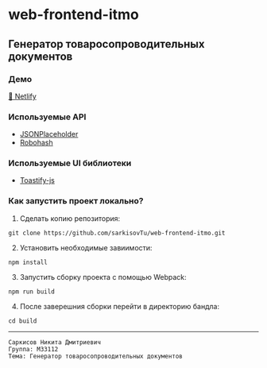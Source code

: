 # web-frontend-itmo
## Генератор товаросопроводительных документов
### Демо
[🔗 Netlify](https://web-frontend-itmo.netlify.app/)
### Используемые API
- [JSONPlaceholder](https://jsonplaceholder.typicode.com/)
- [Robohash](https://robohash.org/)
### Используемые UI библиотеки
- [Toastify-js](https://apvarun.github.io/toastify-js/)
### Как запустить проект локально?
1. Сделать копию репозитория:
```
git clone https://github.com/sarkisovTu/web-frontend-itmo.git
```
2. Установить необходимые завиимости:
```
npm install
```
3. Запустить сборку проекта с помощью Webpack:
```
npm run build
```
4. После заверешния сборки перейти в директорию бандла:
```
cd build
```
---
    Саркисов Никита Дмитриевич
    Группа: M33112
    Тема: Генератор товаросопроводительных документов

